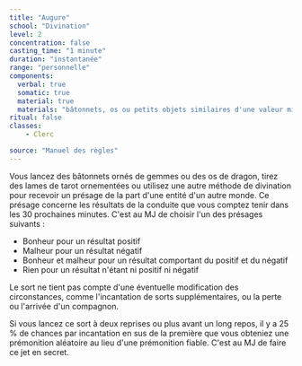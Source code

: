 ```yaml
---
title: "Augure"
school: "Divination"
level: 2
concentration: false
casting_time: "1 minute"
duration: "instantanée"
range: "personnelle"
components:
  verbal: true
  somatic: true
  material: true
  materials: "bâtonnets, os ou petits objets similaires d'une valeur minimale de 25 po, portant des marques spéciales"
ritual: false
classes:
    - Clerc

source: "Manuel des règles"
---
```

Vous lancez des bâtonnets ornés de gemmes ou des os de dragon, tirez des lames de tarot ornementées ou utilisez une autre méthode de divination pour recevoir un présage de la part d'une entité d'un autre monde. Ce présage concerne les résultats de la conduite que vous comptez tenir dans les 30 prochaines minutes. C'est au MJ de choisir l'un des présages suivants :
* Bonheur pour un résultat positif
* Malheur pour un résultat négatif
* Bonheur et malheur pour un résultat comportant du positif et du négatif
* Rien pour un résultat n'étant ni positif ni négatif

Le sort ne tient pas compte d'une éventuelle modification des circonstances, comme l'incantation de sorts supplémentaires, ou la perte ou l'arrivée d'un compagnon.

Si vous lancez ce sort à deux reprises ou plus avant un long repos, il y a 25  % de chances par incantation en sus de la première que vous obteniez une prémonition aléatoire au lieu d'une prémonition fiable. C'est au MJ de faire ce jet en secret.
